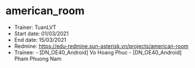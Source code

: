 # american_room
+ Trainer: TuanLVT
+ Start date: 01/03/2021
+ End date: 15/03/2021
+ Redmine: https://edu-redmine.sun-asterisk.vn/projects/american-room
+ Trainee: - [DN_OE40_Android] Vo Hoang Phuc
           - [DN_OE40_Android] Pham Phuong Nam
